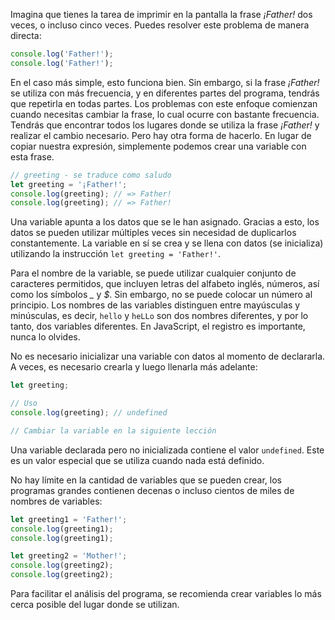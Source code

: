 
Imagina que tienes la tarea de imprimir en la pantalla la frase *¡Father!* dos veces, o incluso cinco veces. Puedes resolver este problema de manera directa:

```javascript
console.log('Father!');
console.log('Father!');
```

En el caso más simple, esto funciona bien. Sin embargo, si la frase *¡Father!* se utiliza con más frecuencia, y en diferentes partes del programa, tendrás que repetirla en todas partes. Los problemas con este enfoque comienzan cuando necesitas cambiar la frase, lo cual ocurre con bastante frecuencia. Tendrás que encontrar todos los lugares donde se utiliza la frase *¡Father!* y realizar el cambio necesario. Pero hay otra forma de hacerlo. En lugar de copiar nuestra expresión, simplemente podemos crear una variable con esta frase.

```javascript
// greeting - se traduce como saludo
let greeting = '¡Father!';
console.log(greeting); // => Father!
console.log(greeting); // => Father!
```

Una variable apunta a los datos que se le han asignado. Gracias a esto, los datos se pueden utilizar múltiples veces sin necesidad de duplicarlos constantemente. La variable en sí se crea y se llena con datos (se inicializa) utilizando la instrucción `let greeting = 'Father!'`.

Para el nombre de la variable, se puede utilizar cualquier conjunto de caracteres permitidos, que incluyen letras del alfabeto inglés, números, así como los símbolos *_* y *$*. Sin embargo, no se puede colocar un número al principio. Los nombres de las variables distinguen entre mayúsculas y minúsculas, es decir, `hello` y `heLLo` son dos nombres diferentes, y por lo tanto, dos variables diferentes. En JavaScript, el registro es importante, nunca lo olvides.

No es necesario inicializar una variable con datos al momento de declararla. A veces, es necesario crearla y luego llenarla más adelante:

```javascript
let greeting;

// Uso
console.log(greeting); // undefined

// Cambiar la variable en la siguiente lección
```

Una variable declarada pero no inicializada contiene el valor `undefined`. Este es un valor especial que se utiliza cuando nada está definido.

No hay límite en la cantidad de variables que se pueden crear, los programas grandes contienen decenas o incluso cientos de miles de nombres de variables:

```javascript
let greeting1 = 'Father!';
console.log(greeting1);
console.log(greeting1);

let greeting2 = 'Mother!';
console.log(greeting2);
console.log(greeting2);
```

Para facilitar el análisis del programa, se recomienda crear variables lo más cerca posible del lugar donde se utilizan.
